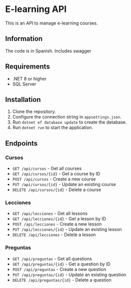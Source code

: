 # E-learning API

This is an API to manage e-learning courses.

## Information
The code is in Spanish.
Includes swagger

## Requirements

- .NET 8 or higher
- SQL Server

## Installation

1. Clone the repository.
2. Configure the connection string in `appsettings.json`.
3. Run `dotnet ef database update` to create the database.
4. Run `dotnet run` to start the application.

## Endpoints

### Cursos

- `GET /api/cursos` - Get all courses
- `GET /api/cursos/{id}` - Get a course by ID
- `POST /api/cursos` - Create a new course
- `PUT /api/cursos/{id}` - Update an existing course
- `DELETE /api/cursos/{id}` - Delete a course

### Lecciones

- `GET /api/lecciones` - Get all lessons
- `GET /api/lecciones/{id}` - Get a lesson by ID
- `POST /api/lecciones` - Create a new lesson
- `PUT /api/lecciones/{id}` - Update an existing lesson
- `DELETE /api/lecciones` - Delete a lesson

### Preguntas

- `GET /api/preguntas` - Get all questions
- `GET /api/preguntas/{id}` - Get a question by ID
- `POST /api/preguntas` - Create a new question
- `PUT /api/preguntas/{id}` - Update an existing question
- `DELETE /api/preguntas/{id}` - Delete a question